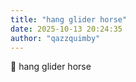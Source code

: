 ```yaml
---
title: "hang glider horse"
date: 2025-10-13 20:24:35
author: "qazzquimby"
---
```


💭 hang glider horse